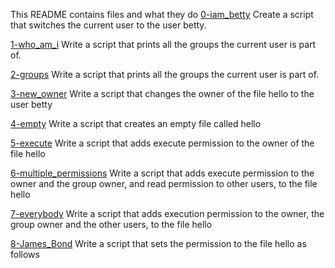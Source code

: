 This README contains files and what they do
[0-iam_betty](0-iam_betty)
Create a script that switches the current user to the user betty.

[1-who_am_i](1-who_am_i)
Write a script that prints all the groups the current user is part of.

[2-groups](2-groups)
Write a script that prints all the groups the current user is part of.

[3-new_owner](3-new_owner)
Write a script that changes the owner of the file hello to the user betty

[4-empty](4-empty)
Write a script that creates an empty file called hello

[5-execute](5-execute)
Write a script that adds execute permission to the owner of the file hello

[6-multiple_permissions](6-multiple_permissions)
Write a script that adds execute permission to the owner and the group owner, and read permission to other users, to the file hello

[7-everybody](7-everybody)
Write a script that adds execution permission to the owner, the group owner and the other users, to the file hello

[8-James_Bond](8-James_Bond)
Write a script that sets the permission to the file hello as follows

